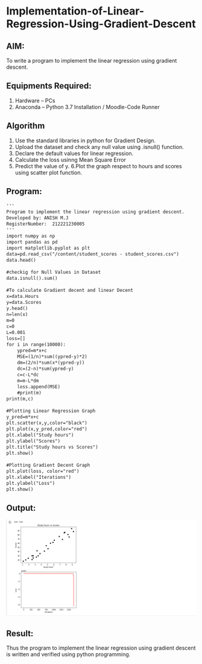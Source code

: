 # Implementation-of-Linear-Regression-Using-Gradient-Descent

## AIM:
To write a program to implement the linear regression using gradient descent.

## Equipments Required:
1. Hardware – PCs
2. Anaconda – Python 3.7 Installation / Moodle-Code Runner

## Algorithm
1. Use the standard libraries in python for Gradient Design.
2. Upload the dataset and check any null value using .isnull() function.
3. Declare the default values for linear regression.
4. Calculate the loss usinng Mean Square Error
5. Predict the value of y.
6.Plot the graph respect to hours and scores using scatter plot function.
## Program:
```
'''
Program to implement the linear regression using gradient descent.
Developed by: ANISH M.J 
RegisterNumber:  212221230005
'''
import numpy as np
import pandas as pd
import matplotlib.pyplot as plt
data=pd.read_csv("/content/student_scores - student_scores.csv")
data.head()

#checkig for Null Values in Dataset
data.isnull().sum()

#To calculate Gradient decent and linear Decent
x=data.Hours
y=data.Scores
y.head()
n=len(x)
m=0
c=0
L=0.001
loss=[]
for i in range(10000):
    ypred=m*x+c
    MSE=(1/n)*sum((ypred-y)*2)
    dm=(2/n)*sum(x*(ypred-y))
    dc=(2-n)*sum(ypred-y)
    c=c-L*dc
    m=m-L*dm
    loss.append(MSE)
    #print(m)
print(m,c)

#Plotting Linear Regression Graph
y_pred=m*x+c
plt.scatter(x,y,color="black")
plt.plot(x,y_pred,color="red")
plt.xlabel("Study hours")
plt.ylabel("Scores")
plt.title("Study hours vs Scores")
plt.show()

#Plotting Gradient Decent Graph
plt.plot(loss, color="red")
plt.xlabel("Iterations")
plt.ylabel("Loss")
plt.show()
```

## Output:
![linear regression using gradient descent](OUTPUT.png)


## Result:
Thus the program to implement the linear regression using gradient descent is written and verified using python programming.
